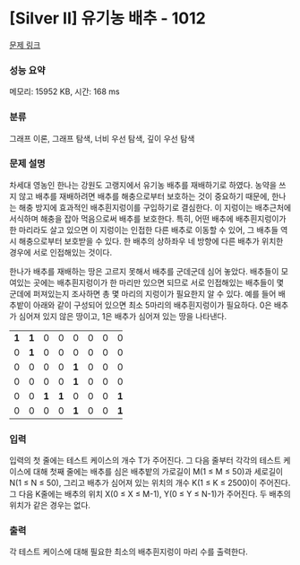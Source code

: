 # [Silver II] 유기농 배추 - 1012 

[문제 링크](https://www.acmicpc.net/problem/1012) 

### 성능 요약

메모리: 15952 KB, 시간: 168 ms

### 분류

그래프 이론, 그래프 탐색, 너비 우선 탐색, 깊이 우선 탐색

### 문제 설명

<p>차세대 영농인 한나는 강원도 고랭지에서 유기농 배추를 재배하기로 하였다. 농약을 쓰지 않고 배추를 재배하려면 배추를 해충으로부터 보호하는 것이 중요하기 때문에, 한나는 해충 방지에 효과적인 배추흰지렁이를 구입하기로 결심한다. 이 지렁이는 배추근처에 서식하며 해충을 잡아 먹음으로써 배추를 보호한다. 특히, 어떤 배추에 배추흰지렁이가 한 마리라도 살고 있으면 이 지렁이는 인접한 다른 배추로 이동할 수 있어, 그 배추들 역시 해충으로부터 보호받을 수 있다. 한 배추의 상하좌우 네 방향에 다른 배추가 위치한 경우에 서로 인접해있는 것이다.</p>

<p>한나가 배추를 재배하는 땅은 고르지 못해서 배추를 군데군데 심어 놓았다. 배추들이 모여있는 곳에는 배추흰지렁이가 한 마리만 있으면 되므로 서로 인접해있는 배추들이 몇 군데에 퍼져있는지 조사하면 총 몇 마리의 지렁이가 필요한지 알 수 있다. 예를 들어 배추밭이 아래와 같이 구성되어 있으면 최소 5마리의 배추흰지렁이가 필요하다. 0은 배추가 심어져 있지 않은 땅이고, 1은 배추가 심어져 있는 땅을 나타낸다.</p>

<table class="table table-bordered" style="width:40%">
	<tbody>
		<tr>
			<td style="text-align:center; width:4%"><strong>1</strong></td>
			<td style="text-align:center; width:4%"><strong>1</strong></td>
			<td style="text-align:center; width:4%">0</td>
			<td style="text-align:center; width:4%">0</td>
			<td style="text-align:center; width:4%">0</td>
			<td style="text-align:center; width:4%">0</td>
			<td style="text-align:center; width:4%">0</td>
			<td style="text-align:center; width:4%">0</td>
			<td style="text-align:center; width:4%">0</td>
			<td style="text-align:center; width:4%">0</td>
		</tr>
		<tr>
			<td style="text-align:center; width:4%">0</td>
			<td style="text-align:center; width:4%"><strong>1</strong></td>
			<td style="text-align:center; width:4%">0</td>
			<td style="text-align:center; width:4%">0</td>
			<td style="text-align:center; width:4%">0</td>
			<td style="text-align:center; width:4%">0</td>
			<td style="text-align:center; width:4%">0</td>
			<td style="text-align:center; width:4%">0</td>
			<td style="text-align:center; width:4%">0</td>
			<td style="text-align:center; width:4%">0</td>
		</tr>
		<tr>
			<td style="text-align:center; width:4%">0</td>
			<td style="text-align:center; width:4%">0</td>
			<td style="text-align:center; width:4%">0</td>
			<td style="text-align:center; width:4%">0</td>
			<td style="text-align:center; width:4%"><strong>1</strong></td>
			<td style="text-align:center; width:4%">0</td>
			<td style="text-align:center; width:4%">0</td>
			<td style="text-align:center; width:4%">0</td>
			<td style="text-align:center; width:4%">0</td>
			<td style="text-align:center; width:4%">0</td>
		</tr>
		<tr>
			<td style="text-align:center; width:4%">0</td>
			<td style="text-align:center; width:4%">0</td>
			<td style="text-align:center; width:4%">0</td>
			<td style="text-align:center; width:4%">0</td>
			<td style="text-align:center; width:4%"><strong>1</strong></td>
			<td style="text-align:center; width:4%">0</td>
			<td style="text-align:center; width:4%">0</td>
			<td style="text-align:center; width:4%">0</td>
			<td style="text-align:center; width:4%">0</td>
			<td style="text-align:center; width:4%">0</td>
		</tr>
		<tr>
			<td style="text-align:center; width:4%">0</td>
			<td style="text-align:center; width:4%">0</td>
			<td style="text-align:center; width:4%"><strong>1</strong></td>
			<td style="text-align:center; width:4%"><strong>1</strong></td>
			<td style="text-align:center; width:4%">0</td>
			<td style="text-align:center; width:4%">0</td>
			<td style="text-align:center; width:4%">0</td>
			<td style="text-align:center; width:4%"><strong>1</strong></td>
			<td style="text-align:center; width:4%"><strong>1</strong></td>
			<td style="text-align:center; width:4%"><strong>1</strong></td>
		</tr>
		<tr>
			<td style="text-align:center; width:4%">0</td>
			<td style="text-align:center; width:4%">0</td>
			<td style="text-align:center; width:4%">0</td>
			<td style="text-align:center; width:4%">0</td>
			<td style="text-align:center; width:4%"><strong>1</strong></td>
			<td style="text-align:center; width:4%">0</td>
			<td style="text-align:center; width:4%">0</td>
			<td style="text-align:center; width:4%"><strong>1</strong></td>
			<td style="text-align:center; width:4%"><strong>1</strong></td>
			<td style="text-align:center; width:4%"><strong>1</strong></td>
		</tr>
	</tbody>
</table>

### 입력 

 <p>입력의 첫 줄에는 테스트 케이스의 개수 T가 주어진다. 그 다음 줄부터 각각의 테스트 케이스에 대해 첫째 줄에는 배추를 심은 배추밭의 가로길이 M(1 ≤ M ≤ 50)과 세로길이 N(1 ≤ N ≤ 50), 그리고 배추가 심어져 있는 위치의 개수 K(1 ≤ K ≤ 2500)이 주어진다. 그 다음 K줄에는 배추의 위치 X(0 ≤ X ≤ M-1), Y(0 ≤ Y ≤ N-1)가 주어진다. 두 배추의 위치가 같은 경우는 없다.</p>

### 출력 

 <p>각 테스트 케이스에 대해 필요한 최소의 배추흰지렁이 마리 수를 출력한다.</p>

